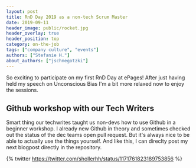 ```yaml
---
layout: post
title: RnD Day 2019 as a non-tech Scrum Master
date: 2019-09-11
header_image: public/rocket.jpg
header_overlay: true
header_position: top
category: on-the-job
tags: ["company culture", "events"]
authors: ["Stefanie H."]
about_authors: ["jschnegotzki"]
---
```


So exciting to participate on my first RnD Day at ePages! After just having held my speech on Unconscious Bias I'm a bit more relaxed now to enjoy the sessions. 

## Github workshop with our Tech Writers

Smart thing our techwrites taught us non-devs how to use Github in a beginner workshop. I already new Github in theory and sometimes checked out the status of the dec teams open pull request. But it's always nice to be able to actually use the things yourself. And like this, I can direclty post my next blogpost directly in the repository.

{% twitter https://twitter.com/shollerhh/status/1171761823189753856 %}
